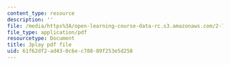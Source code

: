 ```yaml
---
content_type: resource
description: ''
file: /media/https%3A/open-learning-course-data-rc.s3.amazonaws.com/2-71-optics-spring-2009/61f62df2ad430c6ec78889f253e5d258_MK5uZttfWfM.pdf
file_type: application/pdf
resourcetype: Document
title: 3play pdf file
uid: 61f62df2-ad43-0c6e-c788-89f253e5d258
---
```


